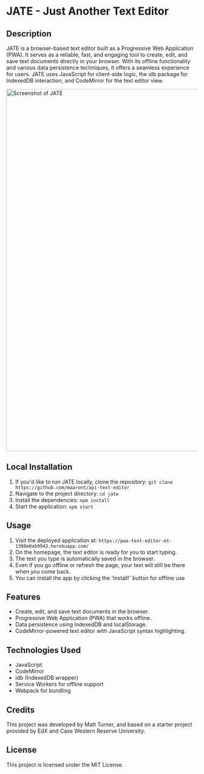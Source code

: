# JATE - Just Another Text Editor

## Description
JATE is a browser-based text editor built as a Progressive Web Application (PWA). It serves as a reliable, fast, and engaging tool to create, edit, and save text documents directly in your browser. With its offline functionality and various data persistence techniques, it offers a seamless experience for users. JATE uses JavaScript for client-side logic, the idb package for IndexedDB interaction, and CodeMirror for the text editor view.

<img width="952" alt="Screenshot of JATE" src="https://github.com/maaront/api-text-editor/assets/35611834/3b0ed5cc-61c5-4e1a-96b5-de623a89a046">


## Local Installation
1. If you'd like to run JATE locally, clone the repository: `git clone https://github.com/maaront/api-text-editor`
2. Navigate to the project directory: `cd jate`
3. Install the dependencies: `npm install`
4. Start the application: `npm start`

## Usage
1. Visit the deployed application at: `https://pwa-text-editor-mt-1398e0ab9943.herokuapp.com/`
2. On the homepage, the text editor is ready for you to start typing.
3. The text you type is automatically saved in the browser.
4. Even if you go offline or refresh the page, your text will still be there when you come back.
5. You can install the app by clicking the 'Install!' button for offline use

## Features
- Create, edit, and save text documents in the browser.
- Progressive Web Application (PWA) that works offline.
- Data persistence using IndexedDB and localStorage.
- CodeMirror-powered text editor with JavaScript syntax highlighting.

## Technologies Used
- JavaScript
- CodeMirror
- idb (IndexedDB wrapper)
- Service Workers for offline support
- Webpack for bundling

## Credits
This project was developed by Matt Turner, and based on a starter project provided by EdX and Case Western Reserve University.

## License
This project is licensed under the MIT License.
